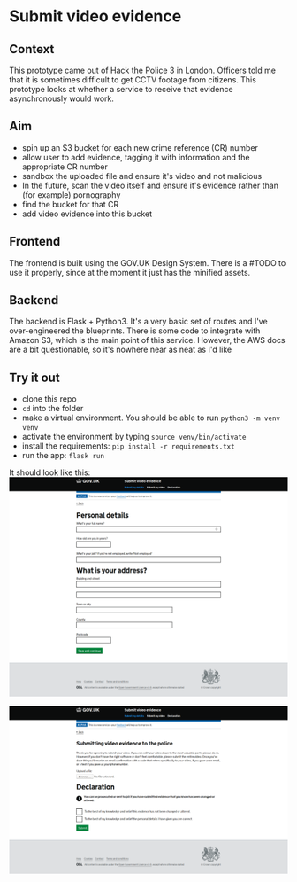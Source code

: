 # Submit video evidence


## Context
This prototype came out of Hack the Police 3 in London. Officers told me that it is sometimes difficult to 
get CCTV footage from citizens. This prototype looks at whether a service to receive that evidence asynchronously would
work.

## Aim
- spin up an S3 bucket for each new crime reference (CR) number
- allow user to add evidence, tagging it with information and the appropriate CR number
- sandbox the uploaded file and ensure it's video and not malicious
- In the future, scan the video itself and ensure it's evidence rather than (for example) pornography
- find the bucket for that CR
- add video evidence into this bucket

## Frontend
The frontend is built using the GOV.UK Design System. There is a #TODO to use it properly, since at the moment it just 
has the minified assets.

## Backend
The backend is Flask + Python3. It's a very basic set of routes and I've over-engineered the blueprints. There is some 
code to integrate with Amazon S3, which is the main point of this service. However, the AWS docs are a bit questionable, 
so it's nowhere near as neat as I'd like

## Try it out
- clone this repo
- `cd` into the folder
- make a virtual environment. You should be able to run `python3 -m venv venv`
- activate the environment by typing `source venv/bin/activate`
- install the requirements: `pip install -r requirements.txt`
- run the app: `flask run`

It should look like this:
![GOV.UK-styled interface with questions about the user's details](./screenshots/details.png "Details page")

![GOV.UK-styled interface asking user to declare they're honest](./screenshots/video.png "Video submission page")
